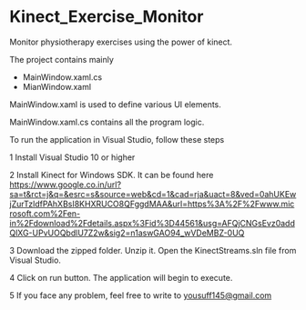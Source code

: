 # Kinect_Exercise_Monitor

Monitor physiotherapy exercises using the power of kinect.

The project contains mainly  
- MainWindow.xaml.cs
- MianWindow.xaml

MainWindow.xaml is used to define various UI elements.

MainWindow.xaml.cs contains all the program logic.

To run the application in Visual Studio, follow these steps

1 Install Visual Studio 10 or higher 

2 Install Kinect for Windows SDK. It can be found here
https://www.google.co.in/url?sa=t&rct=j&q=&esrc=s&source=web&cd=1&cad=rja&uact=8&ved=0ahUKEwjZurTzldfPAhXBsI8KHXRUCO8QFggdMAA&url=https%3A%2F%2Fwww.microsoft.com%2Fen-in%2Fdownload%2Fdetails.aspx%3Fid%3D44561&usg=AFQjCNGsEvz0addQlXG-UPvUOQbdlU7Z2w&sig2=n1aswGAO94_wVDeMBZ-0UQ

3 Download the zipped folder. Unzip it. Open the KinectStreams.sln file from Visual Studio.

4 Click on run button. The application will begin to execute. 

5 If you face any problem, feel free to write to yousuff145@gmail.com
